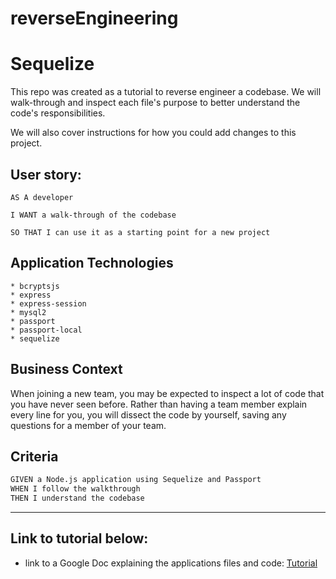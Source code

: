# reverseEngineering
# Sequelize 

This repo was created as a tutorial to reverse engineer a codebase. We will walk-through and inspect each file's purpose to better understand the code's responsibilities.

We will also cover instructions for how you could add changes to this project.

 ## User story:
```
AS A developer

I WANT a walk-through of the codebase

SO THAT I can use it as a starting point for a new project
```
## Application Technologies
    * bcryptsjs
    * express
    * express-session
    * mysql2
    * passport
    * passport-local
    * sequelize

## Business Context

When joining a new team, you may be expected to inspect a lot of code that you have never seen before. Rather than having a team member explain every line for you, you will dissect the code by yourself, saving any questions for a member of your team.

## Criteria

```md
GIVEN a Node.js application using Sequelize and Passport
WHEN I follow the walkthrough
THEN I understand the codebase
```
- - -

## Link to tutorial below:

* link to a Google Doc explaining the applications files and code: 
 <a target="_blank" href="https://docs.google.com/document/d/1r9eLhe_OpAzJTxbxLinWOBzfaCux87TCqdGOcYEPWxo/edit?usp=sharing"> Tutorial </a>
